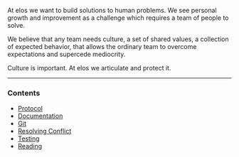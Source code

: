 At elos we want to build solutions to human problems. We see personal growth and improvement as a challenge which requires a team of people to solve.

We believe that any team needs culture, a set of shared values, a collection of expected behavior, that allows the ordinary team to overcome
expectations and supercede mediocrity.

Culture is important. At elos we articulate and protect it.

---------------------------

### Contents
 - [Protocol](https://github.com/elos/culture/tree/master/protocol)
  - [Documentation](https://github.com/elos/culture/blob/master/protocol/documentation.md)
  - [Git](https://github.com/elos/culture/blob/master/protocol/git.md)
  - [Resolving Conflict](https://github.com/elos/culture/blob/master/protocol/resolution.md)
  - [Testing](https://github.com/elos/culture/blob/master/protocol/testing.md)
 - [Reading](https://github.com/elos/culture/blob/master/readings/reading.md)


